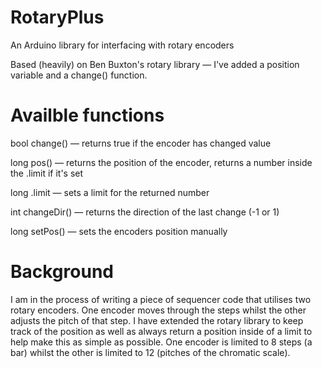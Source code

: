 RotaryPlus
==========

An Arduino library for interfacing with rotary encoders

Based (heavily) on Ben Buxton's rotary library — I've added a position variable and a change() function.


Availble functions
==================

bool change() — returns true if the encoder has changed value

long pos() — returns the position of the encoder, returns a number inside the .limit if it's set

long .limit — sets a limit for the returned number

int  changeDir() — returns the direction of the last change (-1 or 1)

long setPos() — sets the encoders position manually


Background
==========

I am in the process of writing a piece of sequencer code that utilises two rotary encoders. One encoder moves through the steps whilst the other adjusts the pitch of that step. I have extended the rotary library to keep track of the position as well as always return a position inside of a limit to help make this as simple as possible. One encoder is limited to 8 steps (a bar) whilst the other is limited to 12 (pitches of the chromatic scale).
